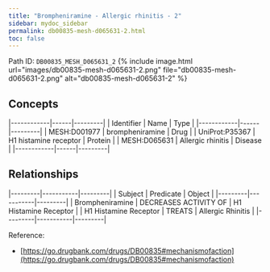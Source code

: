```yaml
---
title: "Brompheniramine - Allergic rhinitis - 2"
sidebar: mydoc_sidebar
permalink: db00835-mesh-d065631-2.html
toc: false 
---
```



Path ID: `DB00835_MESH_D065631_2`
{% include image.html url="images/db00835-mesh-d065631-2.png" file="db00835-mesh-d065631-2.png" alt="db00835-mesh-d065631-2" %}

## Concepts

|------------|------|---------|
| Identifier | Name | Type    |
|------------|------|---------|
| MESH:D001977 | brompheniramine | Drug |
| UniProt:P35367 | H1 histamine receptor | Protein |
| MESH:D065631 | Allergic rhinitis | Disease |
|------------|------|---------|

## Relationships

|---------|-----------|---------|
| Subject | Predicate | Object  |
|---------|-----------|---------|
| Brompheniramine | DECREASES ACTIVITY OF | H1 Histamine Receptor |
| H1 Histamine Receptor | TREATS | Allergic Rhinitis |
|---------|-----------|---------|

Reference: 
  - [https://go.drugbank.com/drugs/DB00835#mechanismofaction](https://go.drugbank.com/drugs/DB00835#mechanismofaction)
